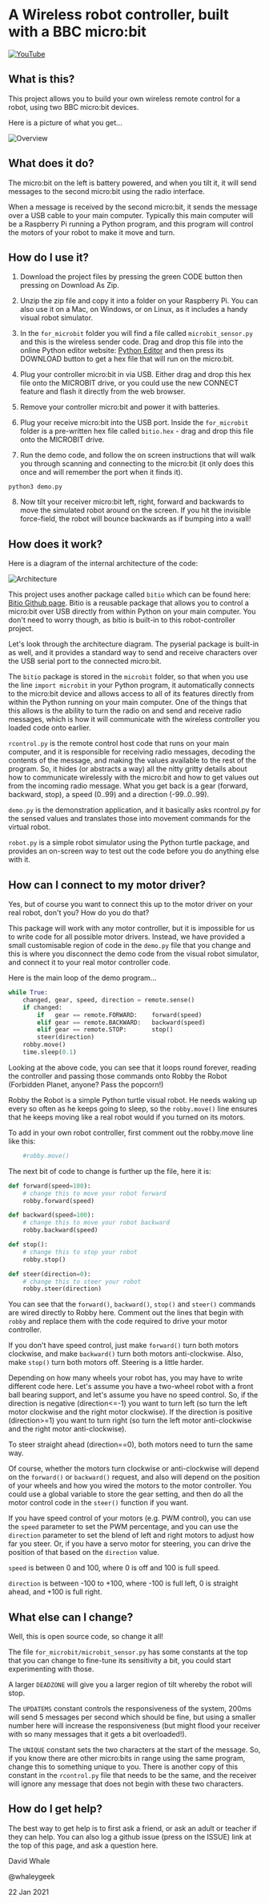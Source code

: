 # A Wireless robot controller, built with a BBC micro:bit

[![YouTube](youtube.png)](https://www.youtube.com/watch?v=zhaUPd_8D0I)

## What is this?

This project allows you to build your own wireless remote control for
a robot, using two BBC micro:bit devices.

Here is a picture of what you get...

![Overview](doc/overview.png)

## What does it do?

The micro:bit on the left is battery powered, and when you tilt it, it will
send messages to the second micro:bit using the radio interface.

When a message is received by the second micro:bit, it sends the message
over a USB cable to your main computer. Typically this main computer will
be a Raspberry Pi running a Python program, and this program will control
the motors of your robot to make it move and turn.

## How do I use it?

1. Download the project files by pressing the green CODE button then pressing
on Download As Zip.

2. Unzip the zip file and copy it into a folder on your Raspberry Pi. 
You can also use it on a Mac, on Windows, or on Linux, as it includes a handy
visual robot simulator.

3. In the `for_microbit` folder you will find a file called `microbit_sensor.py`
and this is the wireless sender code. Drag and drop this file into the
online Python editor website: [Python Editor](https://python.microbit.org)
and then press its DOWNLOAD button to get a hex file that will run on the
micro:bit. 

4. Plug your controller micro:bit in via USB.
Either drag and drop this hex file onto the MICROBIT drive, or you could use
the new CONNECT feature and flash it directly from the web browser.

5. Remove your controller micro:bit and power it with batteries.

6. Plug your receive micro:bit into the USB port. Inside the `for_microbit`
folder is a pre-written hex file called `bitio.hex` - drag and drop this
file onto the MICROBIT drive.

7. Run the demo code, and follow the on screen instructions that will walk
you through scanning and connecting to the micro:bit (it only does this
once and will remember the port when it finds it).

```
python3 demo.py
```

8. Now tilt your receiver micro:bit left, right, forward and backwards to
move the simulated robot around on the screen. If you hit the invisible
force-field, the robot will bounce backwards as if bumping into a wall!

## How does it work?

Here is a diagram of the internal architecture of the code:

![Architecture](doc/architecture.png)

This project uses another package called `bitio` which can be found here:
[Bitio Github page](https://github.com/whaleygeek/bitio).
Bitio is a reusable package that allows you to control a micro:bit over
USB directly from within Python on your main computer. You don't need to
worry though, as bitio is built-in to this robot-controller project.

Let's look through the architecture diagram. The pyserial package is built-in
as well, and it provides a standard way to send and receive characters over
the USB serial port to the connected micro:bit.

The `bitio` package is stored in the `microbit` folder, so that when you
use the line `import microbit` in your Python program, it automatically
connects to the micro:bit device and allows access to all of its features
directly from within the Python running on your main computer. One of the
things that this allows is the ability to turn the radio on and send and
receive radio messages, which is how it will communicate with the wireless
controller you loaded code onto earlier.

`rcontrol.py` is the remote control host code that runs on your main computer,
and it is responsible for receiving radio messages, decoding the contents
of the message, and making the values available to the rest of the program.
So, it hides (or abstracts a way) all the nitty gritty details about how
to communicate wirelessly with the micro:bit and how to get values out from
the incoming radio message. What you get back is a gear (forward, backward,
stop), a speed (0..99) and a direction (-99..0..99).

`demo.py` is the demonstration application, and it basically asks rcontrol.py
for the sensed values and translates those into movement commands for the
virtual robot.

`robot.py` is a simple robot simulator using the Python turtle package, and
provides an on-screen way to test out the code before you do anything else
with it.

## How can I connect to my motor driver?

Yes, but of course you want to connect this up to the motor driver on your
real robot, don't you? How do you do that?

This package will work with any motor controller, but it is impossible for us
to write code for all possible motor drivers. Instead, we have provided a
small customisable region of code in the `demo.py` file that you change and
this is where you disconnect the demo code from the visual robot simulator,
and connect it to your real motor controller code.

Here is the main loop of the demo program...

```python
while True:
    changed, gear, speed, direction = remote.sense()
    if changed:
        if   gear == remote.FORWARD:    forward(speed)
        elif gear == remote.BACKWARD:   backward(speed)
        elif gear == remote.STOP:       stop()
        steer(direction)
    robby.move()
    time.sleep(0.1)
```

Looking at the above code, you can see that it loops round forever,
reading the controller and passing those commands onto Robby the Robot
(Forbidden Planet, anyone? Pass the popcorn!)

Robby the Robot is a simple Python turtle visual robot. He needs waking up
every so often as he keeps going to sleep, so the `robby.move()` line ensures
that he keeps moving like a real robot would if you turned on its motors.

To add in your own robot controller, first comment out the robby.move line 
like this:

```python
    #robby.move()
```

The next bit of code to change is further up the file, here it is:

```python
def forward(speed=100):
    # change this to move your robot forward
    robby.forward(speed)

def backward(speed=100):
    # change this to move your robot backward
    robby.backward(speed)

def stop():
    # change this to stop your robot
    robby.stop()

def steer(direction=0):
    # change this to steer your robot
    robby.steer(direction)
```

You can see that the `forward()`, `backward()`, `stop()` and `steer()` commands
are wired directly to Robby here. Comment out the lines that begin with `robby`
and replace them with the code required to drive your motor controller.

If you don't have speed control, just make `forward()` turn both motors
clockwise, and make `backward()` turn both motors anti-clockwise. Also,
make `stop()` turn both motors off. Steering is a little harder.

Depending on how many wheels your robot has, you may have to write different
code here. Let's assume you have a two-wheel robot with a front ball bearing
support, and let's assume you have no speed control. So, if the direction is
negative (direction<=-1) you want to turn left (so turn the left motor 
clockwise and the right motor clockwise). If the direction is positive 
(direction>=1) you want to turn right (so turn the left motor anti-clockwise and 
the right motor anti-clockwise).

To steer straight ahead (direction==0), both motors need to turn the same way.

Of course, whether the motors turn clockwise or anti-clockwise will depend
on the `forward()` or `backward()` request, and also will depend on the position
of your wheels and how you wired the motors to the motor controller.
You could use a global variable to store the gear setting, and then do all the 
motor control code in the `steer()` function if you want.

If you have speed control of your motors (e.g. PWM control), you can use the 
`speed` parameter to set the PWM percentage, and you can use the `direction`
parameter to set the blend of left and right motors to adjust how far you
steer. Or, if you have a servo motor for steering, you can drive the position
of that based on the `direction` value.

`speed` is between 0 and 100, where 0 is off and 100 is full speed.

`direction` is between -100 to +100, where -100 is full left, 0 is straight
ahead, and +100 is full right.

## What else can I change?

Well, this is open source code, so change it all!

The file `for_microbit/microbit_sensor.py` has some constants at the top
that you can change to fine-tune its sensitivity a bit, you could start
experimenting with those. 

A larger `DEADZONE` will give you a larger region of tilt whereby the robot will 
stop.

The `UPDATEMS` constant controls the responsiveness of the system, 200ms
will send 5 messages per second which should be fine, but using a smaller
number here will increase the responsiveness (but might flood your receiver
with so many messages that it gets a bit overloaded!).

The `UNIQUE` constant sets the two characters at the start of the message.
So, if you know there are other micro:bits in range using the same program,
change this to something unique to you. There is another copy of this
constant in the `rcontrol.py` file that needs to be the same, and the
receiver will ignore any message that does not begin with these two characters.

## How do I get help?

The best way to get help is to first ask a friend, or ask an adult or teacher
if they can help. You can also log a github issue (press on the ISSUE) link
at the top of this page, and ask a question here.

David Whale

@whaleygeek

22 Jan 2021

